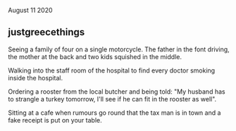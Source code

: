 August 11 2020

## justgreecethings

Seeing a family of four on a single motorcycle. The father in the font driving, the mother at the back and two kids squished in the middle.

Walking into the staff room of the hospital to find every doctor smoking inside the hospital.

Ordering a rooster from the local butcher and being told: "My husband has to strangle a turkey tomorrow, I'll see if he can fit in the rooster as well".

Sitting at a cafe when rumours go round that the tax man is in town and a fake receipt is put on your table.
